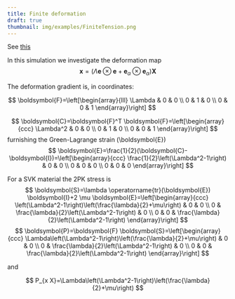 ```yaml
---
title: Finite deformation
draft: true
thumbnail: img/examples/FiniteTension.png
---
```


See [this](https://cimne.com/cvdata/cntr2/spc2466/dtos/mdia/Assigment%203-1st%20part-Perell%C3%B3%20i%20Ribas-Rafel.pdf)


In this simulation we investigate the deformation map
$$
\bm{x} = (\Lambda \mathbf{e}\otimes\mathbf{e} + \mathbf{e}_{\alpha}\otimes\mathbf{e}_{\alpha})\bm{X}
$$

The deformation gradient is, in coordinates:

$$
\boldsymbol{F}=\left[\begin{array}{lll}
\Lambda & 0 & 0 \\
0 & 1 & 0 \\
0 & 0 & 1
\end{array}\right]
$$

$$
\boldsymbol{C}=\boldsymbol{F}^T \boldsymbol{F}=\left[\begin{array}{ccc}
\Lambda^2 & 0 & 0 \\
0 & 1 & 0 \\
0 & 0 & 1
\end{array}\right]
$$
furnishing the Green-Lagrange strain \(\boldsymbol{E}\)
$$
\boldsymbol{E}=\frac{1}{2}(\boldsymbol{C}-\boldsymbol{I})=\left[\begin{array}{ccc}
\frac{1}{2}\left(\Lambda^2-1\right) & 0 & 0 \\
0 & 0 & 0 \\
0 & 0 & 0
\end{array}\right]
$$

For a SVK material the 2PK stress is
$$
\boldsymbol{S}=\lambda \operatorname{tr}(\boldsymbol{E}) \boldsymbol{I}+2 \mu \boldsymbol{E}=\left[\begin{array}{ccc}
\left(\Lambda^2-1\right)\left(\frac{\lambda}{2}+\mu\right) & 0 & 0 \\
0 & \frac{\lambda}{2}\left(\Lambda^2-1\right) & 0 \\
0 & 0 & \frac{\lambda}{2}\left(\Lambda^2-1\right)
\end{array}\right]
$$
$$
\boldsymbol{P}=\boldsymbol{F} \boldsymbol{S}=\left[\begin{array}{ccc}
\Lambda\left(\Lambda^2-1\right)\left(\frac{\lambda}{2}+\mu\right) & 0 & 0 \\
0 & \frac{\lambda}{2}\left(\Lambda^2-1\right) & 0 \\
0 & 0 & \frac{\lambda}{2}\left(\Lambda^2-1\right)
\end{array}\right]
$$

and

$$
P_{x X}=\Lambda\left(\Lambda^2-1\right)\left(\frac{\lambda}{2}+\mu\right)
$$
